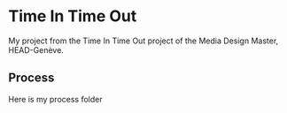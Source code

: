 # Time In Time Out
My project from the Time In Time Out project of the Media Design Master, HEAD-Genève.

## Process
Here is my process folder


